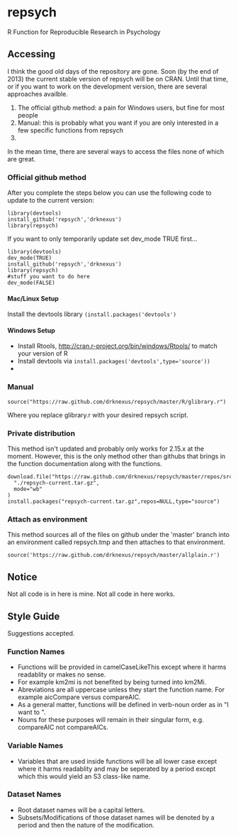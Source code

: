 repsych
=======

R Function for Reproducible Research in Psychology

## Accessing
I think the good old days of the repository are gone.  Soon (by the end of 2013) the current stable version of repsych
will be on CRAN.  Until that time, or if you want to work on the development version, there are several approaches
availble.
1. The official github method:  a pain for Windows users, but fine for most people
2. Manual:  this is probably what you want if you are only interested in a few specific functions from repsych
3. 
In the mean time, there are several ways to access the files none of which are great.

### Official github method
After you complete the steps below you can use the following code to update to the current version:
```
library(devtools)
install_github('repsych','drknexus')
library(repsych)
```
If you want to only temporarily update set dev_mode TRUE first...
```
library(devtools)
dev_mode(TRUE)
install_github('repsych','drknexus')
library(repsych)
#stuff you want to do here
dev_mode(FALSE)
```
#### Mac/Linux Setup
Install the devtools library ```(install.packages('devtools')```
#### Windows Setup
* Install Rtools, http://cran.r-project.org/bin/windows/Rtools/ to match your version of R
* Install devtools via ```install.packages('devtools',type='source'))```
* 

### Manual
```
source("https://raw.github.com/drknexus/repsych/master/R/glibrary.r")
```
Where you replace glibrary.r with your desired repsych script.

### Private distribution
This method isn't updated and probably only works for 2.15.x at the moment.  However, this is the only method other than githubs that brings in the function documentation along with the functions.
```
download.file("https://raw.github.com/drknexus/repsych/master/repos/src/contrib/repsych_3.0.0.2.tar.gz",
  "./repsych-current.tar.gz",
  mode="wb"
)
install.packages("repsych-current.tar.gz",repos=NULL,type="source")
```

### Attach as environment
This method sources all of the files on github under the 'master' branch into an environment called repsych.tmp and then attaches to that environment.
```
source('https://raw.github.com/drknexus/repsych/master/allplain.r')
```

## Notice
Not all code is in here is mine.  Not all code in here works.

## Style Guide
Suggestions accepted.
### Function Names
* Functions will be provided in camelCaseLikeThis except where it harms readablity or makes no sense.
* For example km2mi is not benefited by being turned into km2Mi.
* Abreviations are all uppercase unless they start the function name.  For example aicCompare versus compareAIC.
* As a general matter, functions will be defined in verb-noun order as in "I want to <verb> <noun>".
* Nouns for these purposes will remain in their singular form, e.g. compareAIC not compareAICs.

### Variable Names
* Variables that are used inside functions will be all lower case except where it harms readablity and may be seperated by a period except which this would yield an S3 class-like name.

### Dataset Names
* Root dataset names will be a capital letters.
* Subsets/Modifications of those dataset names will be denoted by a period and then the nature of the modification.




